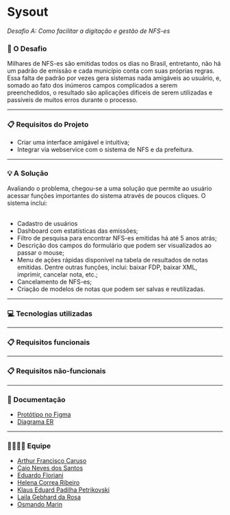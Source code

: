 # Sysout
<em>Desafio A: Como facilitar a digitação e gestão de NFS-es</em>

<h3>💎 O Desafio</h3>
Milhares de NFS-es são emitidas todos os dias no Brasil, entretanto, não há um padrão de emissão e cada município conta com suas próprias regras. Essa falta de padrão por vezes gera sistemas nada amigáveis ao usuário, e, somado ao fato dos inúmeros campos complicados a serem preenchedidos, o resultado são aplicações difíceis de serem utilizadas e passíveis de muitos erros durante o processo. 
<hr>
<h3>📋 Requisitos do Projeto</h3>
<ul>
<li> Criar uma interface amigável e intuitiva;</li>
<li> Integrar via webservice com o sistema de NFS e da prefeitura.</li>
</ul>
<hr>
<h3>💡 A Solução</h3>
Avaliando o problema, chegou-se a uma solução que permite ao usuário acessar funções importantes do sistema através de poucos cliques. O sistema inclui:<br><br>
<ul>
<li>Cadastro de usuários</li>
<li>Dashboard com estatísticas das emissões;</li>
<li>Filtro de pesquisa para encontrar NFS-es emitidas há até 5 anos atrás;</li>
<li>Descrição dos campos do formulário que podem ser visualizados ao passar o mouse;</li>
<li>Menu de ações rápidas disponível na tabela de resultados de notas emitidas. Dentre outras funções, inclui: baixar FDP, baixar XML, imprimir, cancelar nota, etc.;</li>
<li>Cancelamento de NFS-es;
<li>Criação de modelos de notas que podem ser salvas e reutilizadas.</li>

</ul>
<hr>
<h3>💻 Tecnologias utilizadas</h3>
<hr>
<h3>📋 Requisitos funcionais</h3>
<hr>
<h3>📋 Requisitos não-funcionais</h3>
<hr>
<h3>📝 Documentação</h3>
<ul>
<li><a href="https://www.figma.com/file/h7WoPGD4lhNZ64LhpSSd4o/Sysout---NFS-e?node-id=0%3A1&t=5dvv7afDRAPFWi8T-1">Protótipo no Figma<a/></li>
<li><a href="https://raw.githubusercontent.com/more-devs-2-blu/sysout/main/docs/Entity_Relationship_Diagram.svg">Diagrama ER<a/></li>
</ul>
<hr>
<h3>👨‍💻👩‍💻 Equipe</h3>
<ul>
  <li><a href="https://www.linkedin.com/in/arthur-caruso/">Arthur Francisco Caruso<a/></li>
  <li><a href="https://www.linkedin.com/in/caio-neves-dos-santos-a1a1a8185/">Caio Neves dos Santos<a/></li>
  <li><a href="https://www.linkedin.com/in/eduardofloriani/">Eduardo Floriani<a/></li>
  <li><a href="https://www.linkedin.com/in/helena-correa-ribeiro-b48132144/">Helena Correa Ribeiro<a/></li>
  <li><a href="https://www.linkedin.com/in/klaus-petrikovski/">Klaus Eduard Padilha Petrikovski<a/></li>
  <li><a href="https://www.linkedin.com/in/laila-gebhard/">Laila Gebhard da Rosa<a/></li>
  <li><a href="https://www.linkedin.com/in/osmando-marin-336b87237/">Osmando Marin<a/></li>
</ul>
  


